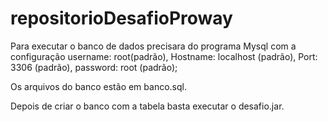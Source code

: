 # repositorioDesafioProway
 
Para executar o banco de dados precisara do programa Mysql com a configuração username: root(padrão), Hostname: localhost (padrão), Port: 3306 (padrão), password: root (padrão);

Os arquivos do banco estão em banco.sql.

Depois de criar o banco com a tabela basta executar o desafio.jar.
